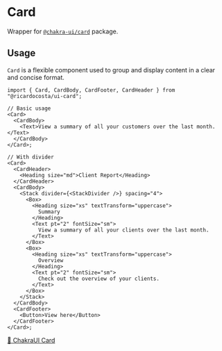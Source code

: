 # Card

Wrapper for [`@chakra-ui/card`](https://github.com/chakra-ui/chakra-ui/tree/main/packages/components/card) package.

## Usage

`Card` is a flexible component used to group and display content in a clear and concise format.

```tsx
import { Card, CardBody, CardFooter, CardHeader } from "@ricardocosta/ui-card";

// Basic usage
<Card>
  <CardBody>
    <Text>View a summary of all your customers over the last month.</Text>
  </CardBody>
</Card>;

// With divider
<Card>
  <CardHeader>
    <Heading size="md">Client Report</Heading>
  </CardHeader>
  <CardBody>
    <Stack divider={<StackDivider />} spacing="4">
      <Box>
        <Heading size="xs" textTransform="uppercase">
          Summary
        </Heading>
        <Text pt="2" fontSize="sm">
          View a summary of all your clients over the last month.
        </Text>
      </Box>
      <Box>
        <Heading size="xs" textTransform="uppercase">
          Overview
        </Heading>
        <Text pt="2" fontSize="sm">
          Check out the overview of your clients.
        </Text>
      </Box>
    </Stack>
  </CardBody>
  <CardFooter>
    <Button>View here</Button>
  </CardFooter>
</Card>;
```

[🔗 ChakraUI Card](https://chakra-ui.com/docs/components/card)

